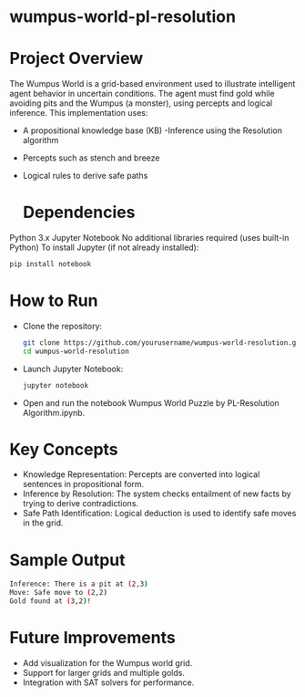 # wumpus-world-pl-resolution
# Project Overview
The Wumpus World is a grid-based environment used to illustrate intelligent agent behavior in uncertain conditions. The agent must find gold while avoiding pits and the Wumpus (a monster), using percepts and logical inference.
This implementation uses:
- A propositional knowledge base (KB)
-Inference using the Resolution algorithm
- Percepts such as stench and breeze
- Logical rules to derive safe paths

  # Dependencies
Python 3.x
Jupyter Notebook
No additional libraries required (uses built-in Python)
To install Jupyter (if not already installed):
``` bash
pip install notebook
```
# How to Run
- Clone the repository:
  ``` bash
  git clone https://github.com/yourusername/wumpus-world-resolution.git
  cd wumpus-world-resolution
  ```
- Launch Jupyter Notebook:
  ``` bash
  jupyter notebook
  ```
-  Open and run the notebook Wumpus World Puzzle by PL-Resolution Algorithm.ipynb.

# Key Concepts
- Knowledge Representation: Percepts are converted into logical sentences in propositional form.
- Inference by Resolution: The system checks entailment of new facts by trying to derive contradictions.
- Safe Path Identification: Logical deduction is used to identify safe moves in the grid.

# Sample Output
``` bash
Inference: There is a pit at (2,3)
Move: Safe move to (2,2)
Gold found at (3,2)!
```

# Future Improvements
- Add visualization for the Wumpus world grid.
- Support for larger grids and multiple golds.
- Integration with SAT solvers for performance.

